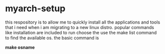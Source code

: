 # myarch-setup
this respository is to allow me to quickly install all the applications and tools that i need when i am migrating to a new linux distro.
popular commands like installation are included
to run choose the use the make list command to find the available os. the basic command is
<p><b>make osname</b></p>
